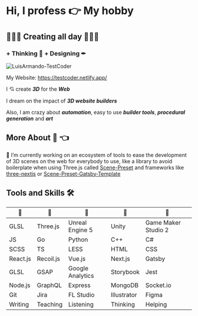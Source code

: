 # Hi, I profess 👉 My hobby
## 🎇🎇🎇 Creating all day 🎇🎇🎇
### + Thinking 🧠 + Designing ✒
![LuisArmando-TestCoder](https://luisarmando-testcoder.github.io/keeper/sprites/Screenshot_9.png)

My Website: https://testcoder.netlify.app/

I 💘 create ***3D*** for the ***Web***

I dream on the impact of ***3D website builders***

Also, I am crazy about ***automation***, easy to use ***builder tools***, ***procedural generation*** and ***art***

## More About 🧔 👈

🔭 I’m currently working on an ecosystem of tools to ease the development of 3D scenes on the web for everybody to use, like a library to avoid boilerplate when using Three.js called [Scene-Preset](https://www.npmjs.com/package/scene-preset) and frameworks like [three-nextjs](https://github.com/LuisArmando-TestCoder/three-nextjs) or [Scene-Preset-Gatsby-Template](https://github.com/LuisArmando-TestCoder/Scene-Preset-Gatsby-Template)

## Tools and Skills 🛠
| 🍓 | 🍍 | 🍉 | 🍊 | 🥝 |
|---|---|---|---|---|
| GLSL | Three.js | Unreal Engine 5 | Unity | Game Maker Studio 2 |
| JS | Go | Python | C++ | C# |
| SCSS | TS | LESS | HTML | CSS |
| React.js | Recoil.js | Vue.js | Next.js | Gatsby |
| GLSL | GSAP | Google Analytics | Storybook | Jest |
| Node.js | GraphQL | Express | MongoDB | Socket.io |
| Git | Jira | FL Studio | Illustrator | Figma |
| Writing | Teaching | Listening | Thinking | Helping |
